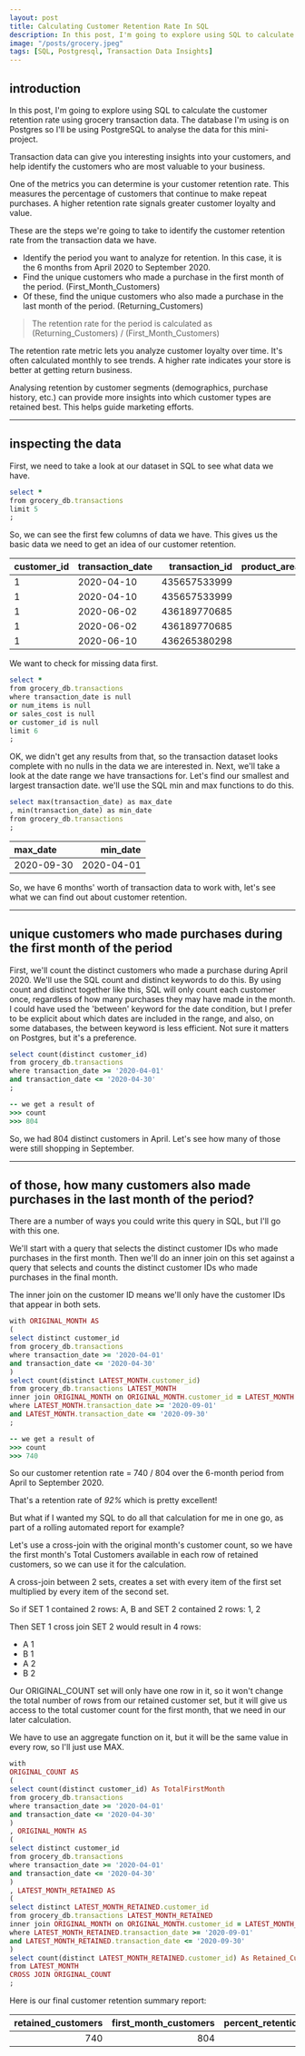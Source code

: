 ```yaml
---
layout: post
title: Calculating Customer Retention Rate In SQL
description: In this post, I'm going to explore using SQL to calculate customer retention rate from a grocery store transaction data
image: "/posts/grocery.jpeg"
tags: [SQL, Postgresql, Transaction Data Insights]
---
```


## introduction
In this post, I'm going to explore using SQL to calculate the customer retention rate using grocery transaction data.  The database I'm using is on Postgres so I'll be using PostgreSQL to analyse the data for this mini-project. 

Transaction data can give you interesting insights into your customers, and help identify the customers who are most valuable to your business.  

One of the metrics you can determine is your customer retention rate.   This measures the percentage of customers that continue to make repeat purchases. A higher retention rate signals greater customer loyalty and value. 

These are the steps we're going to take to identify the customer retention rate from the transaction data we have.

* Identify the period you want to analyze for retention.  In this case, it is the 6 months from April 2020 to September 2020.
* Find the unique customers who made a purchase in the first month of the period. (First_Month_Customers)
* Of these, find the unique customers who also made a purchase in the last month of the period. (Returning_Customers)

> The retention rate for the period is calculated as (Returning_Customers) / (First_Month_Customers)

The retention rate metric lets you analyze customer loyalty over time. It's often calculated monthly to see trends. A higher rate indicates your store is better at getting return business.

Analysing retention by customer segments (demographics, purchase history, etc.) can provide more insights into which customer types are retained best. This helps guide marketing efforts.

---

## inspecting the data

First, we need to take a look at our dataset in SQL to see what data we have.  

```ruby
select *
from grocery_db.transactions
limit 5
;

```
So, we can see the first few columns of data we have.  This gives us the basic data we need to get an idea of our customer retention.

| customer_id | transaction_date | transaction_id | product_area_id | num_items | sales_cost | 
|:---|:---|---:|---:|---:|---:|
|1|2020-04-10|435657533999|3|7|19.16| 
|1|2020-04-10|435657533999|2|5|7.71| 
|1|2020-06-02|436189770685|4|4|26.97| 
|1|2020-06-02|436189770685|1|2|38.52| 
|1|2020-06-10|436265380298|4|4|22.13| 

We want to check for missing data first.

```ruby
select *
from grocery_db.transactions
where transaction_date is null
or num_items is null
or sales_cost is null
or customer_id is null
limit 6
;

```
OK, we didn't get any results from that, so the transaction dataset looks complete with no nulls in the data we are interested in.  Next, we'll take a look at the date range we have transactions for.   Let's find our smallest and largest transaction date.
we'll use the SQL min and max functions to do this.

```ruby
select max(transaction_date) as max_date
, min(transaction_date) as min_date
from grocery_db.transactions
;

```

| max_date | min_date |  
|:---|---:|
|2020-09-30|2020-04-01| 

So, we have 6 months' worth of transaction data to work with, let's see what we can find out about customer retention.

---

## unique customers who made purchases during the first month of the period

First, we'll count the distinct customers who made a purchase during April 2020.  We'll use the SQL count and distinct keywords to do this.  By using count and distinct together like this, SQL will only count each customer once, regardless of how many purchases they may have made in the month.
I could have used the 'between' keyword for the date condition, but I prefer to be explicit about which dates are included in the range, and also, on some databases, the between keyword is less efficient.  Not sure it matters on Postgres, but it's a preference.

```ruby
select count(distinct customer_id)
from grocery_db.transactions
where transaction_date >= '2020-04-01'
and transaction_date <= '2020-04-30'
;

-- we get a result of 
>>> count
>>> 804

```

So, we had 804 distinct customers in April.  Let's see how many of those were still shopping in September.

---
## of those, how many customers also made purchases in the last month of the period?
There are a number of ways you could write this query in SQL, but I'll go with this one.  

We'll start with a query that selects the distinct customer IDs who made purchases in the first month.  Then we'll do an inner join on this set against a query that selects and counts the distinct customer IDs who made purchases in the final month.

The inner join on the customer ID means we'll only have the customer IDs that appear in both sets.

```ruby
with ORIGINAL_MONTH AS
(
select distinct customer_id
from grocery_db.transactions
where transaction_date >= '2020-04-01'
and transaction_date <= '2020-04-30'
)
select count(distinct LATEST_MONTH.customer_id) 
from grocery_db.transactions LATEST_MONTH
inner join ORIGINAL_MONTH on ORIGINAL_MONTH.customer_id = LATEST_MONTH.customer_id
where LATEST_MONTH.transaction_date >= '2020-09-01'
and LATEST_MONTH.transaction_date <= '2020-09-30'
;

-- we get a result of 
>>> count
>>> 740

```

So our customer retention rate = 740 / 804 over the 6-month period from April to September 2020.

That's a retention rate of *92%* which is pretty excellent!

But what if I wanted my SQL to do all that calculation for me in one go, as part of a rolling automated report for example?

Let's use a cross-join with the original month's customer count, so we have the first month's Total Customers available in each row of retained customers, so we can use it for the calculation.  

A cross-join between 2 sets, creates a set with every item of the first set multiplied by every item of the second set.

So if SET 1 contained 2 rows: A, B
and SET 2 contained 2 rows:  1, 2

Then SET 1 cross join SET 2 would result in 4 rows:
* A 1
* B 1
* A 2
* B 2 

Our ORIGINAL_COUNT set will only have one row in it, so it won't change the total number of rows from our retained customer set, but it will give us access to the total customer count for the first month, that we need in our later calculation.  

We have to use an aggregate function on it, but it will be the same value in every row, so I'll just use MAX.

```ruby
with
ORIGINAL_COUNT AS
(
select count(distinct customer_id) As TotalFirstMonth
from grocery_db.transactions
where transaction_date >= '2020-04-01'
and transaction_date <= '2020-04-30'
) 
, ORIGINAL_MONTH AS
(
select distinct customer_id
from grocery_db.transactions
where transaction_date >= '2020-04-01'
and transaction_date <= '2020-04-30'
)
, LATEST_MONTH_RETAINED AS 
(
select distinct LATEST_MONTH_RETAINED.customer_id
from grocery_db.transactions LATEST_MONTH_RETAINED
inner join ORIGINAL_MONTH on ORIGINAL_MONTH.customer_id = LATEST_MONTH_RETAINED.customer_id
where LATEST_MONTH_RETAINED.transaction_date >= '2020-09-01'
and LATEST_MONTH_RETAINED.transaction_date <= '2020-09-30'
)
select count(distinct LATEST_MONTH_RETAINED.customer_id) As Retained_Customers , Max(ORIGINAL_COUNT.TotalFirstMonth) As First_Month_Customers, (count(distinct LATEST_MONTH_RETAINED.customer_id) * 100 / Max(ORIGINAL_COUNT.TotalFirstMonth)) As Percent_Retention_Rate
from LATEST_MONTH 
CROSS JOIN ORIGINAL_COUNT
;

```

Here is our final customer retention summary report:

| retained_customers | first_month_customers | percent_retention_rate| 
|---:|---:|---:|
|740|804|92| 
